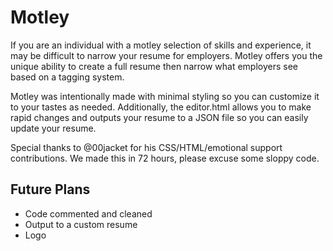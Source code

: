 
# Motley

If you are an individual with a motley selection of skills and experience, it may be difficult to narrow your resume for employers.  Motley offers you the unique ability to create a full resume then narrow what employers see based on a tagging system.  

Motley was intentionally made with minimal styling so you can customize it to your tastes as needed.  Additionally, the editor.html allows you to make rapid changes and outputs your resume to a JSON file so you can easily update your resume.

Special thanks to @00jacket for his CSS/HTML/emotional support contributions.  We made this in 72 hours, please excuse some sloppy code. 

## Future Plans
- Code commented and cleaned
- Output to a custom resume
- Logo




